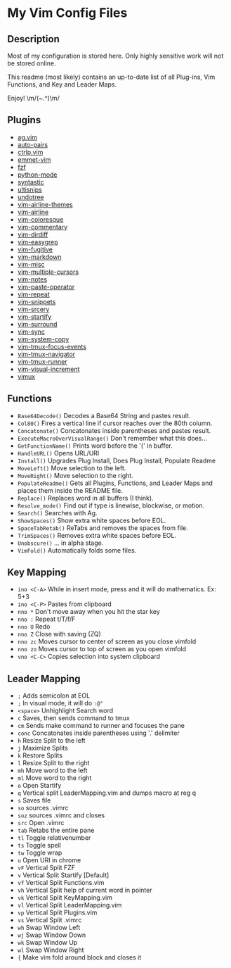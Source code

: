 My Vim Config Files
===================


Description
-----------
Most of my configuration is stored here.  Only highly sensitive work will not be stored online.

This readme (most likely) contains an up-to-date list of all Plug-ins, Vim Functions, and Key and Leader Maps.

Enjoy! \m/(~.^)\m/


Plugins
-------
 * [ag.vim](https://github.com/rking/ag.vim)
 * [auto-pairs](https://github.com/jiangmiao/auto-pairs)
 * [ctrlp.vim](https://github.com/kien/ctrlp.vim)
 * [emmet-vim](https://github.com/mattn/emmet-vim)
 * [fzf](https://github.com/junegunn/fzf)
 * [python-mode](https://github.com/python-mode/python-mode)
 * [syntastic](https://github.com/scrooloose/syntastic)
 * [ultisnips](https://github.com/SirVer/ultisnips)
 * [undotree](https://github.com/mbbill/undotree)
 * [vim-airline-themes](https://github.com/vim-airline/vim-airline-themes)
 * [vim-airline](https://github.com/bling/vim-airline)
 * [vim-coloresque](https://github.com/gorodinskiy/vim-coloresque)
 * [vim-commentary](https://github.com/tpope/vim-commentary)
 * [vim-dirdiff](https://github.com/will133/vim-dirdiff)
 * [vim-easygrep](https://github.com/dkprice/vim-easygrep)
 * [vim-fugitive](https://github.com/tpope/vim-fugitive)
 * [vim-markdown](https://github.com/plasticboy/vim-markdown)
 * [vim-misc](https://github.com/xolox/vim-misc)
 * [vim-multiple-cursors](https://github.com/terryma/vim-multiple-cursors)
 * [vim-notes](https://github.com/xolox/vim-notes)
 * [vim-paste-operator](https://github.com/blackbeltscripting/vim-paste-operator)
 * [vim-repeat](https://github.com/tpope/vim-repeat)
 * [vim-snippets](https://github.com/honza/vim-snippets)
 * [vim-srcery](https://github.com/roosta/vim-srcery)
 * [vim-startify](https://github.com/mhinz/vim-startify)
 * [vim-surround](https://github.com/tpope/vim-surround)
 * [vim-sync](https://github.com/eshion/vim-sync)
 * [vim-system-copy](https://github.com/christoomey/vim-system-copy)
 * [vim-tmux-focus-events](https://github.com/tmux-plugins/vim-tmux-focus-events)
 * [vim-tmux-navigator](https://github.com/christoomey/vim-tmux-navigator)
 * [vim-tmux-runner](https://github.com/christoomey/vim-tmux-runner)
 * [vim-visual-increment](https://github.com/triglav/vim-visual-increment)
 * [vimux](https://github.com/benmills/vimux)


Functions
---------
 * `Base64Decode()` Decodes a Base64 String and pastes result.
 * `Col80()` Fires a vertical line if cursor reaches over the 80th column.
 * `Concatonate()` Concatonates inside parentheses and pastes result.
 * `ExecuteMacroOverVisualRange()` Don't remember what this does...
 * `GetFunctionName()` Prints word before the '(' in buffer.
 * `HandleURL()` Opens URL/URI
 * `Install()` Upgrades Plug Install, Does Plug Install, Populate Readme
 * `MoveLeft()` Move selection to the left.
 * `MoveRight()` Move selection to the right.
 * `PopulateReadme()` Gets all Plugins, Functions, and Leader Maps and places them inside the README file.
 * `Replace()` Replaces word in all buffers (I think).
 * `Resolve_mode()` Find out if type is linewise, blockwise, or motion.
 * `Search()` Searches with Ag.
 * `ShowSpaces()` Show extra white spaces before EOL.
 * `SpaceTabRetab()` ReTabs and removes the spaces from file.
 * `TrimSpaces()` Removes extra white spaces before EOL.
 * `Unobscure()` ... in alpha stage.
 * `VimFold()` Automatically folds some files.


Key Mapping
-----------
 * `ino <C-A>` While in insert mode, press <C-A> and it will do mathematics. Ex: 5+3<C-A>
 * `ino <C-P>` Pastes from clipboard
 * `nno *` Don't move away when you hit the star key
 * `nno :` Repeat t/T/f/F
 * `nno U` Redo
 * `nno Z` Close with saving (ZQ)
 * `nno zc` Moves cursor to center of screen as you close vimfold
 * `nno zo` Moves cursor to top of screen as you open vimfold
 * `vno <C-C>` Copies selection into system clipboard


Leader Mapping
--------------
 * `;` Adds semicolon at EOL
 * `;` In visual mode, it will do `:@"`
 * `<space>` Unhighlight Search word
 * `c` Saves, then sends command to tmux
 * `cm` Sends make command to runner and focuses the pane
 * `conc` Concatonates inside parentheses using '.' delimiter
 * `h` Resize Split to the left
 * `j` Maximize Splits
 * `k` Restore Splits
 * `l` Resize Split to the right
 * `mh` Move word to the left
 * `ml` Move word to the right
 * `o` Open Startify
 * `q` Vertical split LeaderMapping.vim and dumps macro at reg q
 * `s` Saves file
 * `so` sources .vimrc
 * `soz` sources .vimrc and closes
 * `src` Open .vimrc
 * `tab` Retabs the entire pane
 * `tl` Toggle relativenumber
 * `ts` Toggle spell
 * `tw` Toggle wrap
 * `u` Open URI in chrome
 * `vF` Vertical Split FZF
 * `v` Vertical Split Startify [Default]
 * `vf` Vertical Split Functions.vim
 * `vh` Vertical Split help of current word in pointer
 * `vk` Vertical Split KeyMapping.vim
 * `vl` Vertical Split LeaderMapping.vim
 * `vp` Vertical Split Plugins.vim
 * `vs` Vertical Split .vimrc
 * `wh` Swap Window Left
 * `wj` Swap Window Down
 * `wk` Swap Window Up
 * `wl` Swap Window Right
 * `{` Make vim fold around block and closes it


